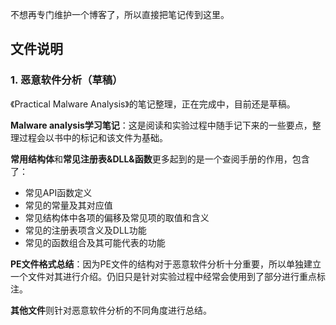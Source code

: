 不想再专门维护一个博客了，所以直接把笔记传到这里。

## 文件说明

### 1. 恶意软件分析（草稿）

《Practical Malware Analysis》的笔记整理，正在完成中，目前还是草稿。

**Malware analysis学习笔记**：这是阅读和实验过程中随手记下来的一些要点，整理过程会以书中的标记和该文件为基础。

**常用结构体**和**常见注册表&DLL&函数**更多起到的是一个查阅手册的作用，包含了：

- 常见API函数定义
- 常见的常量及其对应值
- 常见结构体中各项的偏移及常见项的取值和含义
- 常见的注册表项含义及DLL功能
- 常见的函数组合及其可能代表的功能

**PE文件格式总结**：因为PE文件的结构对于恶意软件分析十分重要，所以单独建立一个文件对其进行介绍。仍旧只是针对实验过程中经常会使用到了部分进行重点标注。

**其他文件**则针对恶意软件分析的不同角度进行总结。